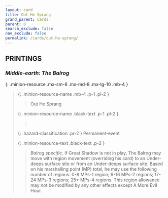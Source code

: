 ```yaml
---
layout: card
title: Out He Sprang
grand_parent: Cards
parent: O
search_exclude: false
nav_exclude: false
permalink: /cards/out-he-sprang/
---
```


## PRINTINGS


### _Middle-earth: The Balrog_

{: .minion-resource .mx-sm-6 .mx-md-8 .mx-lg-10 .mb-4 }
> {: .minion-resource-name .mb-4 .p-1 .pl-2 }
> > <div class="hazard-mp"></div>
> > <div class="card-name">Out He Sprang</div>
>
> {: .minion-resource-name .black-text .p-1 .pl-2 }
> > &nbsp;
>
> {: .hazard-classification .pr-2 }
> Permanent-event
>
> {: .minion-resource-text .black-text .p-2 }
> > _Balrog specific._ If Great Shadow is not in play, The Balrog may move with region movement (overriding his card) to an Under-deeps surface site or from an Under-deeps surface site. Based on his marshalling point (MP) total, he may use the following number of regions: 0-8  MPs-1 region; 9-16 MPs-2 regions; 17-24 MPs-3 regions; 25+ MPs-4 regions. This region allowance may not be modified by any other effects except A More Evil Hour. 
> 
